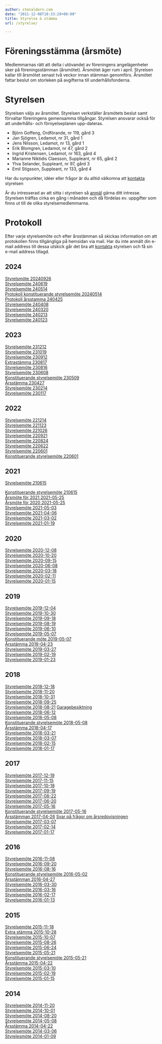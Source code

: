 ```yaml
---
author: stenaldern.com
date: "2011-12-08T18:33:29+00:00"
title: Styrelse & stämma
url: /styrelse/

---
```


# Föreningsstämma (årsmöte)

Medlemmarnas rätt att delta i utövandet av föreningens angelägenheter sker på föreningsstämman (årsmötet). Årsmötet äger rum i april. Styrelsen kallar till årsmötet senast två veckor innan stämman genomförs. Årsmötet fattar beslut om storleken på avgifterna till underhållsfonderna.

# Styrelsen

Styrelsen väljs av årsmötet. Styrelsen verkställer årsmötets beslut samt förvaltar föreningens gemensamma tillgångar. Styrelsen ansvarar också för att underhålls- och förnyelseplanen upp-dateras.

* Björn Goffeng, Ordförande, nr 119, gård 3
* Jan Sjögren, Ledamot, nr 31, gård 1
* Jens Nilsson, Ledamot, nr 13, gård 1
* Erik Blomgren, Ledamot, nr 47, gård 2
* Ingrid Kristensen, Ledamot, nr 163, gård 4
* Marianne Niktidis Claesson, Suppleant, nr 65, gård 2
* Ylva Selander, Suppleant, nr 97, gård 3
* Emil Stigsson, Suppleant, nr 133, gård 4

Har du synpunkter, idéer eller frågor är du alltid välkomna att [kontakta](/kontakt "Kontakt") styrelsen

Är du intresserad av att sitta i styrelsen så [anmäl](/kontakt "Kontakt") gärna ditt intresse. Styrelsen träffas cirka en gång i månaden och då fördelas ev. uppgifter som finns ut till de olika styrelsemedlemmarna.

# Protokoll

Efter varje styrelsemöte och efter årsstämman så skickas information om att protokollen finns tillgängliga på hemsidan via mail. Har du inte anmält din e-mail address till dessa utskick går det bra att [kontakta](/kontakt "Kontakt") styrelsen och få sin e-mail address tillagd.

## 2024

[Styrelsmöte 20240926](/wp-content/uploads/2024/10/Protokoll-styrelsemote-Stenalderns-samfallighet-20240926.pdf)  
[Styrelsemöte 240619](/wp-content/uploads/2024/10/Protokoll-styrelsemote-Stenalderns-samfallighet-20240619.pdf)  
[Styrelsemöte 240514](/wp-content/uploads/2024/06/Protokoll-styrelsemote-Stenalderns-samfallighet-20240514.pdf)  
[Protokoll konstituerande styrelsemöte 20240514](/wp-content/uploads/2024/06/Protokoll-konstituerande-styrelsemote-Stenalderns-samfallighet-20240514.pdf)  
[Protokoll årsstamma 240425](/wp-content/uploads/2024/05/Protokoll-arsstamma-2024.pdf)  
[Styrelsemöte 240408](/wp-content/uploads/2024/04/Protokoll-styrelsemote-Stenalderns-samfallighet-20240408.pdf)  
[Styrelsemöte 240320](/wp-content/uploads/2024/04/Protokoll-styrelsemote-Stenalderns-samfallighet-20240320.pdf)  
[Styrelsemöte 240213](/wp-content/uploads/2024/04/Protokoll-styrelsemote-Stenalderns-samfallighet-20240213.pdf)  
[Styrelsemöte 240123](/wp-content/uploads/2024/03/Protokoll-styrelsemote-20240123.pdf)

## 2023

[Styrelsemöte 231212](/wp-content/uploads/2024/03/Protokoll-styrelsemote-20231212.pdf)  
[Styrelsemöte 231019](/wp-content/uploads/2024/03/Protokoll-styrelsemote-20231019.pdf)  
[Styrelsemöte 230912](/wp-content/uploads/2023/10/Protokoll-styrelsemote-Stenalderns-samfallighet-20230912.pdf)  
[Extrastämma 230817](/wp-content/uploads/2023/08/Protokoll-extrastämma-2023-08.pdf)  
[Styrelsemöte 230816](/wp-content/uploads/2023/08/Protokoll-styrelsemöte-Stenålderns-samfällighet-20230816.pdf)  
[Styrelsemöte 230608](/wp-content/uploads/2023/08/Protokoll-styrelsemöte-Stenålderns-samfällighet-20230608.pdf)  
[Konstituerande styrelsemöte 230509](/wp-content/uploads/2024/04/Konstituerande-styrelsemote-2023-05-09.pdf)  
[Årsstämma 230427](/wp-content/uploads/2023/05/Protokoll_arsstamma_2023_Stenalderns_samfallighetsforening.pdf)  
[Styrelsemöte 230214](/wp-content/uploads/2023/05/Protokoll-styrelsemote-Stenalderns-samfallighet-20230214.pdf)  
[Styrelsemöte 230117](/wp-content/uploads/2023/05/Protokoll-styrelsemote-Stenalderns-samfallighet-20230117.pdf)

## 2022

[Styrelsemöte 221214](/wp-content/uploads/2023/04/Protokoll-styrelsemote-Stenalderns-samfallighet-20221214-sign.pdf)  
[Styrelsemöte 221123](/wp-content/uploads/2022/12/Protokoll-styrelsemote-Stenalderns-samfallighet_221123.pdf)  
[Styrelsemöte 221026](/wp-content/uploads/2022/12/Protokoll-styrelsemote-Stenalderns-samfallighet_221026.pdf)  
[Styrelsemöte 220921](/wp-content/uploads/2022/11/Protokoll-styrelsemote-Stenalderns-samfallighet-20220921-sign.pdf)  
[Styrelsemöte 220824](/wp-content/uploads/2022/11/Protokoll-styrelsemote-Stenalderns-samfallighet-20220824-sign.pdf)  
[Styrelsemöte 220622](/wp-content/uploads/2022/11/Protokoll-styrelsemote-Stenalderns-samfallighet-20220622-sign.pdf)  
[Styrelsemöte 220601](/wp-content/uploads/2022/11/Protokoll-styrelsemote-Stenalderns-samfallighet-20220601-sign.pdf)  
[Konstituerande styrelsemöte 220601](/wp-content/uploads/2022/11/Protokoll-konstituerande-styrelsemote-Stenalderns-samfallighet-20220601-sign.pdf)

## 2021

[Styrelsemöte 210615](/wp-content/uploads/2021/09/210615-styrelsemote.pdf)

[Konstituerande styrelsemöte 210615](/wp-content/uploads/2021/09/210615-konstituerande-styrelsemote.pdf)  
[Årsmöte för 2021 2021-05-25](/wp-content/uploads/2021/06/arsstamma2021.pdf "Protokoll")  
[Årsmöte för 2020 2021-05-25](/wp-content/uploads/2021/06/arsstamma2020.pdf "Protokoll")  
[Styrelsemöte 2021-05-03](/wp-content/uploads/2021/05/Protokoll-styrelsemote-210503.pdf "Protokoll")  
[Styrelsemöte 2021-04-06](/wp-content/uploads/2021/05/Protokoll-styrelsemöte-210406.pdf "Protokoll")  
[Styrelsemöte 2021-03-02](/wp-content/uploads/2021/04/Protokoll-styrelsemöte-2100302.pdf "Protokoll")  
[Styrelsemöte 2021-01-19](/wp-content/uploads/2021/02/Protokoll-styrelsemöte-210119.pdf "Protokoll")

## 2020

[Styrelsemöte 2020-12-08](/wp-content/uploads/2021/01/Protokoll_styrelsemote_20201208.pdf "Protokoll")  
[Styrelsemöte 2020-10-20](/wp-content/uploads/2020/12/Protokoll_styrelsemote_20201020.pdf "Protokoll")  
[Styrelsemöte 2020-09-15](/wp-content/uploads/2020/10/Protokoll_styrelsemote_20200915.pdf "Protokoll")  
[Styrelsemöte 2020-06-08](/wp-content/uploads/2020/07/Protokoll_styrelsemote_20200608.pdf "Protokoll")  
[Styrelsemöte 2020-03-18](/wp-content/uploads/2020/04/Protokoll_styrelsemote_20200318.pdf "Protokoll")  
[Styrelsemöte 2020-02-11](/wp-content/uploads/2020/03/Protokoll_styrelsemote_20200211.pdf "Protokoll")  
[Styrelsemöte 2020-01-15](/wp-content/uploads/2020/02/Protokoll_styrelsemote_20200115.pdf "Protokoll")

## 2019

[Styrelsemöte 2019-12-04](/wp-content/uploads/2020/01/Protokoll_styrelsemote_20191204.pdf "Protokoll")  
[Styrelsemöte 2019-10-30](/wp-content/uploads/2019/11/Protokoll_styrelsemote_20191030.pdf "Protokoll")  
[Styrelsemöte 2019-09-18](/wp-content/uploads/2019/10/Protokoll_styrelsemote_20190918.pdf "Protokoll")  
[Styrelsemöte 2019-08-19](/wp-content/uploads/2019/09/Protokoll_styrelsemote_20190819.pdf "Protokoll")  
[Styrelsemöte 2019-06-10](/wp-content/uploads/2019/07/Protokoll_styrelsemote_20190610.pdf "Protokoll")  
[Styrelsemöte 2019-05-07](/wp-content/uploads/2019/05/Protokoll_styrelsemote_20190507.pdf "Protokoll")  
[Konstituerande möte 2019-05-07](/wp-content/uploads/2019/05/konstituerandemote_20190507.pdf "Protokoll")  
[Årsstämma 2019-04-23](/wp-content/uploads/2019/04/protokoll_arsmotet_20190423.pdf "Protokoll")  
[Styrelsemöte 2019-03-27](/wp-content/uploads/2019/04/Protokoll_styrelsemote_20190327.pdf "Protokoll")  
[Styrelsemöte 2019-02-19](/wp-content/uploads/2019/03/Protokoll_styrelsemote_20190219.pdf "Protokoll")  
[Styrelsemöte 2019-01-23](/wp-content/uploads/2019/02/Protokoll_styrelsemote_20190123.pdf "Protokoll")

## 2018

[Styrelsemöte 2018-12-18](/wp-content/uploads/2019/01/Protokoll-styrelsemöte-20181218.pdf "Protokoll")  
[Styrelsemöte 2018-11-20](/wp-content/uploads/2018/12/Protokoll-styrelsemöte-20181120.pdf "Protokoll")  
[Styrelsemöte 2018-10-31](/wp-content/uploads/2018/11/Protokoll-styrelsemöte-20181031.pdf "Protokoll")  
[Styrelsemöte 2018-09-25](/wp-content/uploads/2018/10/Protokoll-styrelsemöte-20180925.pdf "Protokoll")  
[Styrelsemöte 2018-08-21](/wp-content/uploads/2018/09/Protokoll-styrelsemöte-20180821.pdf "Protokoll") [Garagebesiktning](/wp-content/uploads/2018/09/Garage_besiktning_2018.pdf "Protokoll")  
[Styrelsemöte 2018-06-12](/wp-content/uploads/2018/07/Protokoll-styrelsemöte-20180612.pdf "Protokoll")  
[Styrelsemöte 2018-05-08](/wp-content/uploads/2018/06/Protokoll-styrelsemöte-20180508.pdf "Protokoll")  
[Konstituerande styrelsemöte 2018-05-08](/wp-content/uploads/2018/06/konstituerandemote_20180508.pdf "Protokoll")  
[Årsstämma 2018-04-17](/wp-content/uploads/2018/04/protokoll_arsmotet_2180417.pdf "Protokoll")  
[Styrelsemöte 2018-03-21](/wp-content/uploads/2018/04/Protokoll-styrelsemöte-20180321.pdf "Protokoll")  
[Styrelsemöte 2018-03-07](/wp-content/uploads/2018/03/Protokoll-styrelsemöte-20180307.pdf "Protokoll")  
[Styrelsemöte 2018-02-15](/wp-content/uploads/2018/02/Protokoll-styrelsemöte-20180215.pdf "Protokoll")  
[Styrelsemöte 2018-01-17](/wp-content/uploads/2018/02/protokoll_180117.pdf "Protokoll")

## 2017

[Styrelsemöte 2017-12-19](/wp-content/uploads/2018/01/styrelesmote_20171219.pdf "Protokoll")  
[Styrelsemöte 2017-11-15](/wp-content/uploads/2017/12/styrelesmote_20171115.pdf "Protokoll")  
[Styrelsemöte 2017-10-18](/wp-content/uploads/2017/11/styrelesmote_20171018.pdf "Protokoll")  
[Styrelsemöte 2017-09-19](/wp-content/uploads/2017/09/styrelesmote_20170919.pdf "Protokoll")  
[Styrelsemöte 2017-08-22](/wp-content/uploads/2017/09/styrelsemote_20170822.pdf "Protokoll")  
[Styrelsemöte 2017-06-20](/wp-content/uploads/2017/08/styrelesmote_20170620.pdf "Protokoll")  
[Styrelsemöte 2017-05-16](/wp-content/uploads/2017/05/styrelsemote_20170516.pdf "Protokoll")  
[Konstituerande styrelsemöte 2017-05-16](/wp-content/uploads/2017/05/konstituerande_mote_20170516.pdf "Protokoll")  
[Årsstämman 2017-04-26](/wp-content/uploads/2017/05/protokoll_arsmote_20170426.pdf "Protokoll") [Svar på frågor om årsredovisningen](/wp-content/uploads/2017/05/fragor_budget_styrelsemote_2017.pdf)  
[Styrelsemöte 2017-03-07](/wp-content/uploads/2017/03/styrelesmote_20170307.pdf "Protokoll")  
[Styrelsemöte 2017-02-14](/wp-content/uploads/2017/02/styrelesmote_20170214.pdf "Protokoll")  
[Styrelsemöte 2017-01-17](/wp-content/uploads/2017/02/styrelesmote_20170117.pdf "Protokoll")

## 2016

[Styrelsemöte 2016-11-08](/wp-content/uploads/2016/11/styrelsemote_20161108.pdf "Protokoll")  
[Styrelsemöte 2016-09-20](/wp-content/uploads/2016/10/styrelsemote_20160920.pdf "Protokoll")  
[Styrelsemöte 2016-08-16](/wp-content/uploads/2016/08/styrelsemote_20160816.pdf "Protokoll")  
[Konstituerande styrelsemöte 2016-05-02](/wp-content/uploads/2016/05/konstituerande_mote_20160502.pdf "Protokoll")  
[Årsstämman 2016-04-27](/wp-content/uploads/2016/05/Protokoll_Stamman_2016-04-27.pdf "Protokoll")  
[Styrelsemöte 2016-03-30](/wp-content/uploads/2016/04/Protokoll_styrelsemote_20160330.pdf "Protokoll")  
[Styrelsemöte 2016-03-16](/wp-content/uploads/2016/04/Protokoll_styrelsemote20160316.pdf "Protokoll")  
[Styrelsemöte 2016-02-17](/wp-content/uploads/2016/02/Protokoll_styrelsemote_-2016-02-17.pdf "Protokoll")  
[Styrelsemöte 2016-01-13](/wp-content/uploads/2016/02/protokoll_20160113.pdf "Protokoll")

## 2015

[Styrelsemöte 2015-11-18](/wp-content/uploads/2015/11/Protokollstyrelsemote20151118.pdf "Protokoll")  
[Extra stämma 2015-10-28](/wp-content/uploads/2015/11/Protokoll_extra_stamma_2015-10-28.pdf "Protokoll")  
[Styrelsemöte 2015-10-07](/wp-content/uploads/2015/10/Protokoll_styrelsemote2015-10-07.pdf "Protokoll")  
[Styrelsemöte 2015-08-26](/wp-content/uploads/2015/09/styrelsemote150826.pdf "Protokoll")  
[Styrelsemöte 2015-06-24](/wp-content/uploads/2015/06/Protokoll_styrelsemote20150624.pdf "Protokoll")  
[Styrelsemöte 2015-05-21](/wp-content/uploads/2015/05/Protokollstyrelsemote20150521.pdf "Protokoll")  
[Konstituerande styrelsemöte 2015-05-21](/wp-content/uploads/2015/05/Protokoll_konstituerande_styrelsemote_20150521.pdf "Protokoll")  
[Årsstämma 2015-04-22](/wp-content/uploads/2015/05/protokoll_-stamma20150422.pdf "Protokoll")  
[Styrelsemöte 2015-03-10](/wp-content/uploads/2015/03/Styrelseprotokoll_2015-03-10.pdf "Protokoll")  
[Styrelsemöte 2015-02-19](/wp-content/uploads/2015/03/Protokoll_styrelsemote2015-02-19.pdf "Protokoll")  
[Styrelsemöte 2015-01-15](/wp-content/uploads/2015/03/Protokoll_styrelsemote_-2015-01-15.pdf "Protokoll")

## 2014

[Styrelsemöte 2014-11-20](/wp-content/uploads/2015/03/Protokoll-styrelsemote-2014-11-20.pdf "Möte")  
[Styrelsemöte 2014-10-01](/wp-content/uploads/2015/03/Protokoll-styrelsemote-2014-10-01.pdf "Protokoll")  
[Styrelsemöte 2014-08-20](/wp-content/uploads/2015/03/Protokoll-styrelsemote-2014-08-20.pdf)  
[Styrelsemöte 2014-05-08](/wp-content/uploads/2015/03/Protokoll-styrelsemote-2014-05-08.pdf "Protokoll")  
[Årsstämma 2014-04-22](/wp-content/uploads/2015/03/Protokoll-arsstamma-2014-04-22.pdf "Årsstämma 2014-04-22")  
[Styrelsemöte 2014-03-06](/wp-content/uploads/2015/03/Protokoll-styrelsemote-2014-03-06.pdf)  
[Styrelesmöte 2014-01-09](/wp-content/uploads/2015/03/Protokoll-styrelsemote-2014-01-09.pdf)
